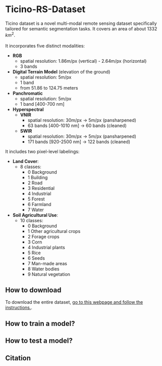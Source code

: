 # Ticino-RS-Dataset

Ticino dataset is a novel multi-modal remote sensing dataset specifically tailored for semantic segmentation tasks. It covers an area of about 1332 $km^2$.
<br />
<br />
It incorporates five distinct modalities:
- **RGB**
  - spatial resolution: 1.86m/px (vertical) - 2.64m/px (horizontal)
  - 3 bands 
- **Digital Terrain Model** (elevation of the ground)
  - spatial resolution: 5m/px
  - 1 band
  - from 51.86 to 124.75 meters
- **Panchromatic**
  - spatial resolution: 5m/px
  - 1 band [400-700 nm]
- **Hyperspectral**
  - **VNIR**
    - spatial resolution: 30m/px &#8594; 5m/px (pansharpened)
    - 63 bands [400-1010 nm] &#8594; 60 bands (cleaned)
  - **SWIR**
    - spatial resolution: 30m/px &#8594; 5m/px (pansharpened)
    - 171 bands [920-2500 nm] &#8594; 122 bands (cleaned)
   
         
It includes two pixel-level labelings:
- **Land Cover**:
  - 8 classes:
    - 0 Background
    - 1 Building
    - 2 Road
    - 3 Residential
    - 4 Industrial
    - 5 Forest
    - 6 Farmland
    - 7 Water
- **Soil Agricultural Use**:
  - 10 classes:
    - 0 Background
    - 1 Other agricultural crops
    - 2 Forage crops
    - 3 Corn
    - 4 Industrial plants
    - 5 Rice
    - 6 Seeds
    - 7 Man-made areas
    - 8 Water bodies
    - 9 Natural vegetation

## How to download
To download the entire dataset, [go to this webpage and follow the instructions.](https://mpbarbato.github.io/Ticino-dataset/).

## How to train a model?

## How to test a model?

## Citation
